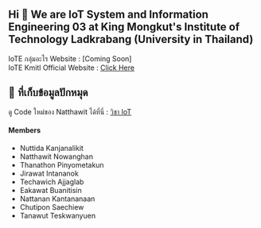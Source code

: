 ## Hi 👋 We are IoT System and Information Engineering 03 at King Mongkut's Institute of Technology Ladkrabang (University in Thailand)

IoTE กลุ่มอะไร Website : [Coming Soon] <br>
IoTE Kmitl Official Website : [Click Here](https://www.iote.kmitl.ac.th)

## 📌 ที่เก็บข้อมูลปักหมุด 
ดู Code ใหม่ของ Natthawit ได้ที่นี่ : [วิชา IoT](https://github.com/IoTEAraigroup03/Pao-IntroductiontoIoT-KMITL)

#### Members
- Nuttida Kanjanalikit
- Natthawit Nowanghan
- Thanathon Pinyometakun
- Jirawat Intananok
- Techawich Ajjaglab
- Eakawat Buanitisin
- Nattanan Kantananaan
- Chutipon Saechiew
- Tanawut Teskwanyuen
